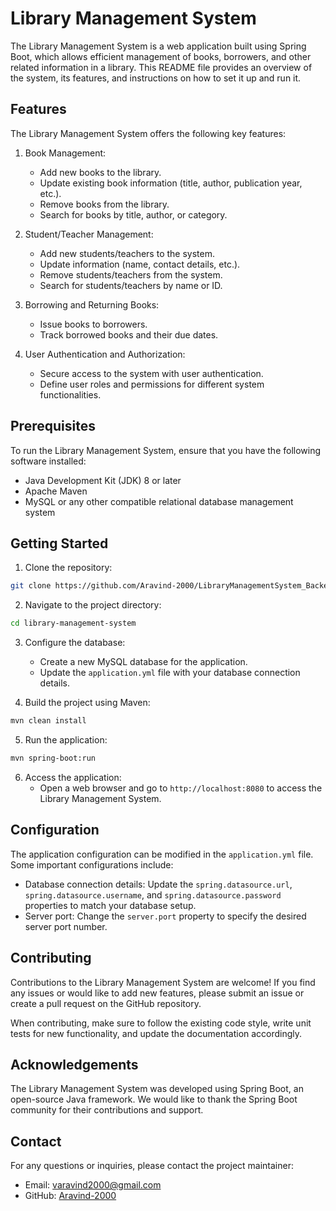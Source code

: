 # Library Management System

The Library Management System is a web application built using Spring Boot, which allows efficient management of books, borrowers, and other related information in a library. This README file provides an overview of the system, its features, and instructions on how to set it up and run it.

## Features

The Library Management System offers the following key features:

1. Book Management:
   - Add new books to the library.
   - Update existing book information (title, author, publication year, etc.).
   - Remove books from the library.
   - Search for books by title, author, or category.

2. Student/Teacher Management:
   - Add new students/teachers to the system.
   - Update information (name, contact details, etc.).
   - Remove students/teachers from the system.
   - Search for students/teachers by name or ID.

3. Borrowing and Returning Books:
   - Issue books to borrowers.
   - Track borrowed books and their due dates.

5. User Authentication and Authorization:
   - Secure access to the system with user authentication.
   - Define user roles and permissions for different system functionalities.

## Prerequisites

To run the Library Management System, ensure that you have the following software installed:

- Java Development Kit (JDK) 8 or later
- Apache Maven
- MySQL or any other compatible relational database management system

## Getting Started

1. Clone the repository:

```bash
git clone https://github.com/Aravind-2000/LibraryManagementSystem_Backend
```

2. Navigate to the project directory:

```bash
cd library-management-system
```

3. Configure the database:
   - Create a new MySQL database for the application.
   - Update the `application.yml` file with your database connection details.

4. Build the project using Maven:

```bash
mvn clean install
```

5. Run the application:

```bash
mvn spring-boot:run
```

6. Access the application:
   - Open a web browser and go to `http://localhost:8080` to access the Library Management System.

## Configuration

The application configuration can be modified in the `application.yml` file. Some important configurations include:

- Database connection details: Update the `spring.datasource.url`, `spring.datasource.username`, and `spring.datasource.password` properties to match your database setup.
- Server port: Change the `server.port` property to specify the desired server port number.

## Contributing

Contributions to the Library Management System are welcome! If you find any issues or would like to add new features, please submit an issue or create a pull request on the GitHub repository.

When contributing, make sure to follow the existing code style, write unit tests for new functionality, and update the documentation accordingly.

## Acknowledgements

The Library Management System was developed using Spring Boot, an open-source Java framework. We would like to thank the Spring Boot community for their contributions and support.

## Contact

For any questions or inquiries, please contact the project maintainer:

- Email: [varavind2000@gmail.com](mailto:varavind2000@gmail.com)
- GitHub: [Aravind-2000](https://github.com/Aravind-2000)
